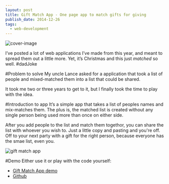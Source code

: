 ```yaml
---
layout: post
title: Gift Match App - One page app to match gifts for giving
publish_date: 2014-12-26
tags:
  - web-development
---
```


![cover-image](/content/images/2014/12/giftmatch-app.png)

I’ve posted a lot of web applications I’ve made from this year, and meant to spread them out a little more. Yet, it’s Christmas and this just _matched_ so well. #dadJoke

#Problem to solve
My uncle Lance asked for a application that took a list of people and mixed-matched them into a list that could be shared.

It took me two or three years to get to it, but I finally took the time to play with the idea.

#Introduction to app
It’s a simple app that takes a list of peoples names and mix-matches them. The plus is, the matched list is created without any single person being used more than once on either side.

After you add people to the list and match them togethor, you can share the list with whoever you wish to. Just a little copy and pasting and you're off. Off to your next party with a gift for the right person, because everyone has the smae list, even you.

![gift match app](/content/images/2014/12/giftmatch-app.png)

#Demo
Either use it or play with the code yourself:

- [Gift Match App demo](https://chancesmith.io/project/giftmatch/)
- [Github](https://github.com/chancesmith/chancesmith-site/tree/master/project/giftmatch)

